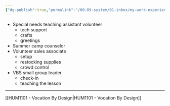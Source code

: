 ```yaml
---
{"dg-publish":true,"permalink":"/00-09-system/01-inbox/my-work-experience/","title":"My work experience"}
---
```


- Special needs teaching assistant volunteer
	- tech support
	- crafts
	- greetings
- Summer camp counselor
- Volunteer sales associate
	- setup
	- restocking supplies
	- crowd control
- VBS small group leader
	- check-in
	- teaching the lesson

---

[[HUM1101 - Vocation By Design\|HUM1101 - Vocation By Design]]
